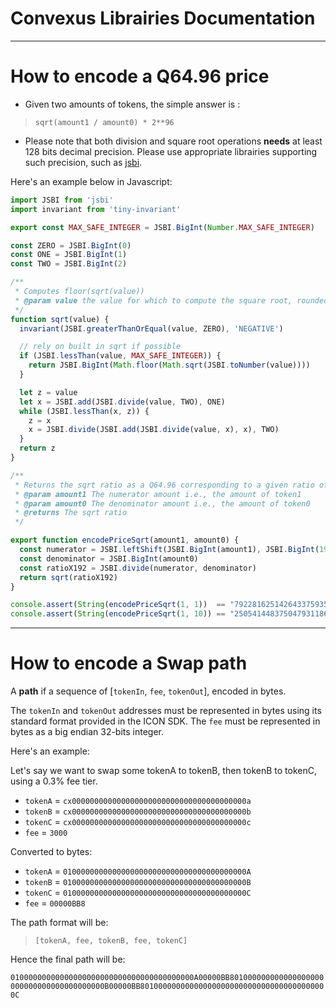 # Convexus Librairies Documentation

---

# How to encode a Q64.96 price

- Given two amounts of tokens, the simple answer is : 

> `sqrt(amount1 / amount0) * 2**96`

- Please note that both division and square root  operations **needs** at least 128 bits decimal precision. Please use appropriate librairies supporting such precision, such as [jsbi](https://github.com/GoogleChromeLabs/jsbi).

Here's an example below in Javascript:

```javascript
import JSBI from 'jsbi'
import invariant from 'tiny-invariant'

export const MAX_SAFE_INTEGER = JSBI.BigInt(Number.MAX_SAFE_INTEGER)

const ZERO = JSBI.BigInt(0)
const ONE = JSBI.BigInt(1)
const TWO = JSBI.BigInt(2)

/**
 * Computes floor(sqrt(value))
 * @param value the value for which to compute the square root, rounded down
 */
function sqrt(value) {
  invariant(JSBI.greaterThanOrEqual(value, ZERO), 'NEGATIVE')

  // rely on built in sqrt if possible
  if (JSBI.lessThan(value, MAX_SAFE_INTEGER)) {
    return JSBI.BigInt(Math.floor(Math.sqrt(JSBI.toNumber(value))))
  }

  let z = value
  let x = JSBI.add(JSBI.divide(value, TWO), ONE)
  while (JSBI.lessThan(x, z)) {
    z = x
    x = JSBI.divide(JSBI.add(JSBI.divide(value, x), x), TWO)
  }
  return z
}

/**
 * Returns the sqrt ratio as a Q64.96 corresponding to a given ratio of amount1 and amount0
 * @param amount1 The numerator amount i.e., the amount of token1
 * @param amount0 The denominator amount i.e., the amount of token0
 * @returns The sqrt ratio
 */

export function encodePriceSqrt(amount1, amount0) {
  const numerator = JSBI.leftShift(JSBI.BigInt(amount1), JSBI.BigInt(192))
  const denominator = JSBI.BigInt(amount0)
  const ratioX192 = JSBI.divide(numerator, denominator)
  return sqrt(ratioX192)
}

console.assert(String(encodePriceSqrt(1, 1))  == "79228162514264337593543950336")
console.assert(String(encodePriceSqrt(1, 10)) == "25054144837504793118641380156")
```


---

# How to encode a Swap path

A **path** if a sequence of [`tokenIn`, `fee`, `tokenOut`], encoded in bytes.

The `tokenIn` and `tokenOut` addresses must be represented in bytes using its standard format provided in the ICON SDK.
The `fee` must be represented in bytes as a big endian 32-bits integer.

Here's an example:

Let's say we want to swap some tokenA to tokenB, then tokenB to tokenC, using a 0.3% fee tier.

- `tokenA` = `cx000000000000000000000000000000000000000a`
- `tokenB` = `cx000000000000000000000000000000000000000b`
- `tokenC` = `cx000000000000000000000000000000000000000c`
- `fee` = `3000`

Converted to bytes:

- `tokenA` = `01000000000000000000000000000000000000000A`
- `tokenB` = `01000000000000000000000000000000000000000B`
- `tokenC` = `01000000000000000000000000000000000000000C`
- `fee` = `00000BB8`

The path format will be: 

> `[tokenA, fee, tokenB, fee, tokenC]`

Hence the final path will be:

`01000000000000000000000000000000000000000A00000BB801000000000000000000000000000000000000000B00000BB801000000000000000000000000000000000000000C`